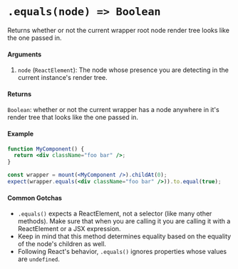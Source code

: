 # `.equals(node) => Boolean`

Returns whether or not the current wrapper root node render tree looks like the one passed in.


#### Arguments

1. `node` (`ReactElement`): The node whose presence you are detecting in the current instance's
render tree.



#### Returns

`Boolean`: whether or not the current wrapper has a node anywhere in it's render tree that looks
like the one passed in.



#### Example


```jsx
function MyComponent() {
  return <div className="foo bar" />;
}

const wrapper = mount(<MyComponent />).childAt(0);
expect(wrapper.equals(<div className="foo bar" />)).to.equal(true);
```


#### Common Gotchas

- `.equals()` expects a ReactElement, not a selector (like many other methods). Make sure that
when you are calling it you are calling it with a ReactElement or a JSX expression.
- Keep in mind that this method determines equality based on the equality of the node's children as
well.
- Following React's behavior, `.equals()` ignores properties whose values are `undefined`.
